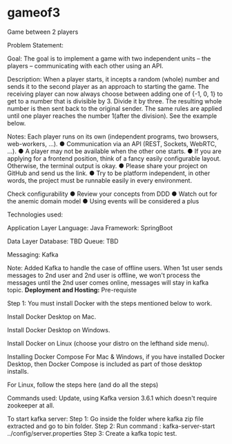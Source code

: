 # gameof3
Game between 2 players

Problem Statement:

Goal:
The goal is to implement a game with two independent units – the players –
communicating with each other using an API.

Description:
When a player starts, it incepts a random (whole) number and sends it to the
second
player as an approach to starting the game. The receiving player can now
always choose between adding one of {-1, 0, 1} to get to a number that is
divisible by 3. Divide it by three. The resulting whole number is then sent back
to the original sender.
The same rules are applied until one player reaches the number 1(after the
division). See the example below.

Notes:
Each player runs on its own (independent programs, two browsers,
web-workers, ...).
● Communication via an API (REST, Sockets, WebRTC, ...).
● A player may not be available when the other one starts.
● If you are applying for a frontend position, think of a fancy easily
configurable layout.
Otherwise, the terminal output is okay.
● Please share your project on GitHub and send us the link.
● Try to be platform independent, in other words, the project must be
runnable easily in every environment.


Check configurability
● Review your concepts from DDD
● Watch out for the anemic domain model
● Using events will be considered a plus



Technologies used:

Application Layer
Language: Java
Framework: SpringBoot

Data Layer
Database: TBD
Queue: TBD

Messaging:
Kafka

Note: Added Kafka to handle the case of offline users. When 1st user sends messages to 2nd user and 2nd user is offline, we won't process the messages until the 2nd user comes online, messages will stay in kafka topic.
**Deployment and Hosting:**
Pre-requiste

Step 1:
You must install Docker with the steps mentioned below to work.

Install Docker Desktop on Mac.

Install Docker Desktop on Windows.

Install Docker on Linux (choose your distro on the lefthand side menu).

Installing Docker Compose
For Mac & Windows, if you have installed Docker Desktop, then Docker Compose is included as part of those desktop installs.

For Linux, follow the steps here (and do all the steps)


Commands used:
Update, using Kafka version 3.6.1 which doesn't require zookeeper at all.

To start kafka server: 
Step 1: Go inside the folder where kafka zip file extracted and go to bin folder.
Step 2: Run command : kafka-server-start ../config/server.properties 
Step 3: Create a kafka topic test.


